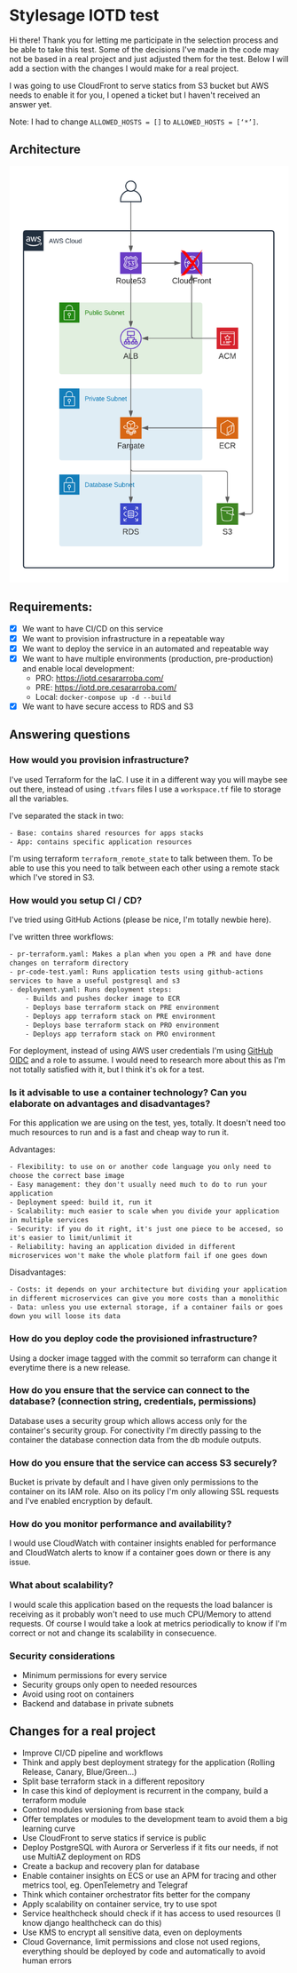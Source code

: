 # Stylesage IOTD test

Hi there!
Thank you for letting me participate in the selection process and be able to take this test. Some of the decisions I've made in the code may not be based in a real project and just adjusted them for the test.
Below I will add a section with the changes I would make for a real project.

I was going to use CloudFront to serve statics from S3 bucket but AWS needs to enable it for you, I opened a ticket but I haven't received an answer yet.

Note: I had to change `ALLOWED_HOSTS = []` to `ALLOWED_HOSTS = [‘*’]`.

## Architecture

![Architecture](architecture.png)

## Requirements:
- [X] We want to have CI/CD on this service
- [X] We want to provision infrastructure in a repeatable way
- [X] We want to deploy the service in an automated and repeatable way
- [X] We want to have multiple environments (production, pre-production) and enable local development:
    - PRO: https://iotd.cesararroba.com/
    - PRE: https://iotd.pre.cesararroba.com/
    - Local: `docker-compose up -d --build`
- [X] We want to have secure access to RDS and S3

## Answering questions

### How would you provision infrastructure?
I've used Terraform for the IaC. I use it in a different way you will maybe see out there, instead of using `.tfvars` files I use a `workspace.tf` file to storage all the variables.

I've separated the stack in two:

    - Base: contains shared resources for apps stacks 
    - App: contains specific application resources

I'm using terraform `terraform_remote_state` to talk between them. To be able to use this you need to talk between each other using a remote stack which I've stored in S3.

### How would you setup CI / CD?
I've tried using GitHub Actions (please be nice, I'm totally newbie here).

I've written three workflows:

    - pr-terraform.yaml: Makes a plan when you open a PR and have done changes on terraform directory
    - pr-code-test.yaml: Runs application tests using github-actions services to have a useful postgresql and s3
    - deployment.yaml: Runs deployment steps:
        - Builds and pushes docker image to ECR
        - Deploys base terraform stack on PRE environment
        - Deploys app terraform stack on PRE environment
        - Deploys base terraform stack on PRO environment
        - Deploys app terraform stack on PRO environment

For deployment, instead of using AWS user credentials I'm using [GitHub OIDC](https://docs.github.com/es/actions/deployment/security-hardening-your-deployments/configuring-openid-connect-in-amazon-web-services) and a role to assume.
I would need to research more about this as I'm not totally satisfied with it, but I think it's ok for a test.
        
### Is it advisable to use a container technology? Can you elaborate on advantages and disadvantages?
For this application we are using on the test, yes, totally. It doesn't need too much resources to run and is a fast and cheap way to run it.

Advantages:

    - Flexibility: to use on or another code language you only need to choose the correct base image
    - Easy management: they don't usually need much to do to run your application
    - Deployment speed: build it, run it
    - Scalability: much easier to scale when you divide your application in multiple services
    - Security: if you do it right, it's just one piece to be accesed, so it's easier to limit/unlimit it
    - Reliability: having an application divided in different microservices won't make the whole platform fail if one goes down

Disadvantages:

    - Costs: it depends on your architecture but dividing your application in different microservices can give you more costs than a monolithic
    - Data: unless you use external storage, if a container fails or goes down you will loose its data
  
### How do you deploy code the provisioned infrastructure?
Using a docker image tagged with the commit so terraform can change it everytime there is a new release.

### How do you ensure that the service can connect to the database? (connection string, credentials, permissions)
Database uses a security group which allows access only for the container's security group.
For conectivity I'm directly passing to the container the database connection data from the db module outputs.

### How do you ensure that the service can access S3 securely?
Bucket is private by default and I have given only permissions to the container on its IAM role. Also on its policy I'm only allowing SSL requests and I've enabled encryption by default.

### How do you monitor performance and availability?
I would use CloudWatch with container insights enabled for performance and CloudWatch alerts to know if a container goes down or there is any issue. 

### What about scalability?
I would scale this application based on the requests the load balancer is receiving as it probably won't need to use much CPU/Memory to attend requests.
Of course I would take a look at metrics periodically to know if I'm correct or not and change its scalability in consecuence.

### Security considerations
- Minimum permissions for every service
- Security groups only open to needed resources
- Avoid using root on containers
- Backend and database in private subnets

## Changes for a real project
- Improve CI/CD pipeline and workflows
- Think and apply best deployment strategy for the application (Rolling Release, Canary, Blue/Green...)
- Split base terraform stack in a different repository
- In case this kind of deployment is recurrent in the company, build a terraform module
- Control modules versioning from base stack
- Offer templates or modules to the development team to avoid them a big learning curve
- Use CloudFront to serve statics if service is public
- Deploy PostgreSQL with Aurora or Serverless if it fits our needs, if not use MultiAZ deployment on RDS
- Create a backup and recovery plan for database
- Enable container insights on ECS or use an APM for tracing and other metrics tool, eg. OpenTelemetry and Telegraf
- Think which container orchestrator fits better for the company
- Apply scalability on container service, try to use spot
- Service healthcheck should check if it has access to used resources (I know django healthcheck can do this)
- Use KMS to encrypt all sensitive data, even on deployments
- Cloud Governance, limit permissions and close not used regions, everything should be deployed by code and automatically to avoid human errors
